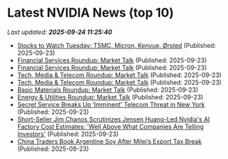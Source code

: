 # Latest NVIDIA News (top 10)
_Last updated: **2025-09-24 11:25:40**_

- [Stocks to Watch Tuesday: TSMC, Micron, Kenvue, Ørsted](https://biztoc.com/x/c667fb2d3da8c721) (Published: 2025-09-23)
- [Financial Services Roundup: Market Talk](https://biztoc.com/x/a621ea992a619412) (Published: 2025-09-23)
- [Financial Services Roundup: Market Talk](https://biztoc.com/x/a621ea992a619412) (Published: 2025-09-23)
- [Tech, Media & Telecom Roundup: Market Talk](https://biztoc.com/x/bac22788e37b3b57) (Published: 2025-09-23)
- [Tech, Media & Telecom Roundup: Market Talk](https://biztoc.com/x/bac22788e37b3b57) (Published: 2025-09-23)
- [Basic Materials Roundup: Market Talk](https://biztoc.com/x/b833b0ccb323840f) (Published: 2025-09-23)
- [Energy & Utilities Roundup: Market Talk](https://biztoc.com/x/5ad8318d971815b6) (Published: 2025-09-23)
- [Secret Service Breaks Up ‘Imminent’ Telecom Threat in New York](https://biztoc.com/x/7d4927ca569fe6c5) (Published: 2025-09-23)
- [Short-Seller Jim Chanos Scrutinizes Jensen Huang-Led Nvidia's AI Factory Cost Estimates: 'Well Above What Companies Are Telling Investors'](https://biztoc.com/x/bfa33b95fa4adac3) (Published: 2025-09-23)
- [China Traders Book Argentine Soy After Milei’s Export Tax Break](https://biztoc.com/x/b26d76fe05e09d56) (Published: 2025-09-23)
